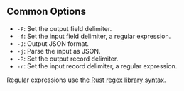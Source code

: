 ## Common Options

* `-F`: Set the output field delimiter.
* `-f`: Set the input field delimiter, a regular expression.
* `-J`: Output JSON format.
* `-j`: Parse the input as JSON.
* `-R`: Set the output record delimiter.
* `-r`: Set the input record delimiter, a regular expression.

Regular expressions use [the Rust regex library syntax](https://docs.rs/regex/latest/regex/).

